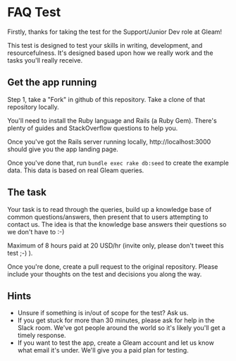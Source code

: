 # FAQ Test

Firstly, thanks for taking the test for the Support/Junior Dev role at Gleam!

This test is designed to test your skills in writing, development, and resourcefulness.  It's designed based upon how we really work and the tasks you'll really receive.

## Get the app running

Step 1, take a "Fork" in github of this repository.  Take a clone of that repository locally.

You'll need to install the Ruby language and Rails (a Ruby Gem).  There's plenty of guides and StackOverflow questions to help you.

Once you've got the Rails server running locally, http://localhost:3000 should give you the app landing page.

Once you've done that, run `bundle exec rake db:seed` to create the example data.  This data is based on real Gleam queries.

## The task

Your task is to read through the queries, build up a knowledge base of common questions/answers, then present that to users attempting to contact us.  The idea is that the knowledge base answers their questions so we don't have to :-) 

Maximum of 8 hours paid at 20 USD/hr (invite only, please don't tweet this test ;-) ).

Once you're done, create a pull request to the original repository.  Please include your thoughts on the test and decisions you along the way. 

## Hints
* Unsure if something is in/out of scope for the test?  Ask us.
* If you get stuck for more than 30 minutes, please ask for help in the Slack room.  We've got people around the world so it's likely you'll get a timely response.
* If you want to test the app, create a Gleam account and let us know what email it's under.  We'll give you a paid plan for testing.
